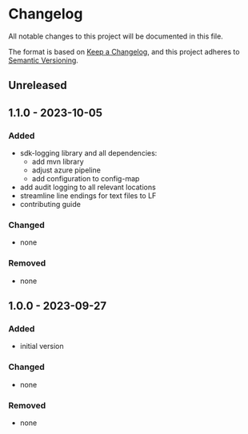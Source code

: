 # Changelog

All notable changes to this project will be documented in this file.

The format is based on [Keep a Changelog](https://keepachangelog.com/en/1.0.0/),
and this project adheres to [Semantic Versioning](https://semver.org/spec/v2.0.0.html).

## Unreleased

## 1.1.0 - 2023-10-05

### Added
- sdk-logging library and all dependencies:
  - add mvn library
  - adjust azure pipeline
  - add configuration to config-map
- add audit logging to all relevant locations
- streamline line endings for text files to LF
- contributing guide

### Changed
- none

### Removed
- none

## 1.0.0 - 2023-09-27

### Added
- initial version

### Changed
- none

### Removed
- none
